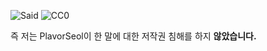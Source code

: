 ![Said](https://cdn.discordapp.com/attachments/449296005071110145/495483259409399818/unknown.png)
![CC0](https://cdn.discordapp.com/attachments/449296005071110145/495483544148377601/unknown.png)

즉 저는 PlavorSeol이 한 말에 대한 저작권 침해를 하지 **않았습니다.**
